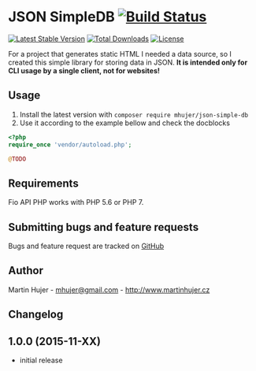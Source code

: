 # JSON SimpleDB [![Build Status](https://travis-ci.org/mhujer/json-simple-db.svg?branch=master)](https://travis-ci.org/mhujer/json-simple-db)

[![Latest Stable Version](https://poser.pugx.org/mhujer/json-simple-db/version.png)](https://packagist.org/packages/mhujer/json-simple-db) [![Total Downloads](https://poser.pugx.org/mhujer/json-simple-db/downloads.png)](https://packagist.org/packages/mhujer/json-simple-db) [![License](https://poser.pugx.org/mhujer/json-simple-db/license.svg)](https://packagist.org/packages/mhujer/json-simple-db) 

For a project that generates static HTML I needed a data source, so I created this simple library for storing data in JSON. **It is intended only for CLI usage by a single client, not for websites!**

Usage
----
1. Install the latest version with `composer require mhujer/json-simple-db`
2. Use it according to the example bellow and check the docblocks

```php
<?php
require_once 'vendor/autoload.php';

@TODO

```

Requirements
------------
Fio API PHP works with PHP 5.6 or PHP 7.

Submitting bugs and feature requests
------------------------------------
Bugs and feature request are tracked on [GitHub](https://github.com/mhujer/json-simple-db/issues)

Author
------
Martin Hujer - <mhujer@gmail.com> - <http://www.martinhujer.cz>

Changelog
----------

## 1.0.0 (2015-11-XX)
- initial release
